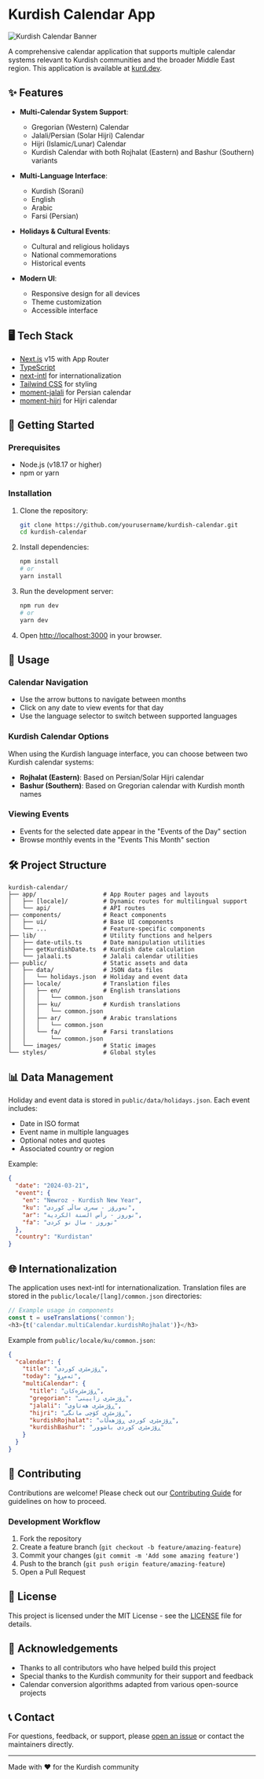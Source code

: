 # Kurdish Calendar App

![Kurdish Calendar Banner](public/images/banner.png)

A comprehensive calendar application that supports multiple calendar systems relevant to Kurdish communities and the broader Middle East region. This application is available at [kurd.dev](https://kurd.dev).

## ✨ Features

- **Multi-Calendar System Support**:
  - Gregorian (Western) Calendar
  - Jalali/Persian (Solar Hijri) Calendar
  - Hijri (Islamic/Lunar) Calendar
  - Kurdish Calendar with both Rojhalat (Eastern) and Bashur (Southern) variants

- **Multi-Language Interface**:
  - Kurdish (Sorani)
  - English
  - Arabic
  - Farsi (Persian)

- **Holidays & Cultural Events**:
  - Cultural and religious holidays
  - National commemorations
  - Historical events

- **Modern UI**:
  - Responsive design for all devices
  - Theme customization
  - Accessible interface

## 🖥️ Tech Stack

- [Next.js](https://nextjs.org/) v15 with App Router
- [TypeScript](https://www.typescriptlang.org/)
- [next-intl](https://next-intl-docs.vercel.app/) for internationalization
- [Tailwind CSS](https://tailwindcss.com/) for styling
- [moment-jalali](https://github.com/jalaali/moment-jalaali) for Persian calendar
- [moment-hijri](https://github.com/moment/moment-hijri) for Hijri calendar

## 🚀 Getting Started

### Prerequisites

- Node.js (v18.17 or higher)
- npm or yarn

### Installation

1. Clone the repository:
   ```bash
   git clone https://github.com/yourusername/kurdish-calendar.git
   cd kurdish-calendar
   ```

2. Install dependencies:
   ```bash
   npm install
   # or
   yarn install
   ```

3. Run the development server:
   ```bash
   npm run dev
   # or
   yarn dev
   ```

4. Open [http://localhost:3000](http://localhost:3000) in your browser.

## 📖 Usage

### Calendar Navigation

- Use the arrow buttons to navigate between months
- Click on any date to view events for that day
- Use the language selector to switch between supported languages

### Kurdish Calendar Options

When using the Kurdish language interface, you can choose between two Kurdish calendar systems:

- **Rojhalat (Eastern)**: Based on Persian/Solar Hijri calendar
- **Bashur (Southern)**: Based on Gregorian calendar with Kurdish month names

### Viewing Events

- Events for the selected date appear in the "Events of the Day" section
- Browse monthly events in the "Events This Month" section

## 🛠️ Project Structure

```
kurdish-calendar/
├── app/                   # App Router pages and layouts
│   ├── [locale]/          # Dynamic routes for multilingual support
│   └── api/               # API routes
├── components/            # React components
│   ├── ui/                # Base UI components
│   └── ...                # Feature-specific components
├── lib/                   # Utility functions and helpers
│   ├── date-utils.ts      # Date manipulation utilities
│   ├── getKurdishDate.ts  # Kurdish date calculation
│   └── jalaali.ts         # Jalali calendar utilities
├── public/                # Static assets and data
│   ├── data/              # JSON data files
│   │   └── holidays.json  # Holiday and event data
│   ├── locale/            # Translation files
│   │   ├── en/            # English translations
│   │   │   └── common.json
│   │   ├── ku/            # Kurdish translations
│   │   │   └── common.json
│   │   ├── ar/            # Arabic translations
│   │   │   └── common.json
│   │   └── fa/            # Farsi translations
│   │       └── common.json
│   └── images/            # Static images
└── styles/                # Global styles
```

## 📊 Data Management

Holiday and event data is stored in `public/data/holidays.json`. Each event includes:

- Date in ISO format
- Event name in multiple languages
- Optional notes and quotes
- Associated country or region

Example:
```json
{
  "date": "2024-03-21",
  "event": {
    "en": "Newroz - Kurdish New Year",
    "ku": "نەورۆز - سەری ساڵی کوردی",
    "ar": "نوروز - رأس السنة الكردية",
    "fa": "نوروز - سال نو کردی"
  },
  "country": "Kurdistan"
}
```

## 🌐 Internationalization

The application uses next-intl for internationalization. Translation files are stored in the `public/locale/[lang]/common.json` directories:

```typescript
// Example usage in components
const t = useTranslations('common');
<h3>{t('calendar.multiCalendar.kurdishRojhalat')}</h3>
```

Example from `public/locale/ku/common.json`:
```json
{
  "calendar": {
    "title": "ڕۆژمێری کوردی",
    "today": "ئەمڕۆ",
    "multiCalendar": {
      "title": "ڕۆژمێرەکان",
      "gregorian": "ڕۆژمێری زایینی",
      "jalali": "ڕۆژمێری هەتاوی",
      "hijri": "ڕۆژمێری کۆچی مانگی",
      "kurdishRojhalat": "ڕۆژمێری کوردی ڕۆژهەڵات",
      "kurdishBashur": "ڕۆژمێری کوردی باشوور"
    }
  }
}
```

## 🤝 Contributing

Contributions are welcome! Please check out our [Contributing Guide](CONTRIBUTING.md) for guidelines on how to proceed.

### Development Workflow

1. Fork the repository
2. Create a feature branch (`git checkout -b feature/amazing-feature`)
3. Commit your changes (`git commit -m 'Add some amazing feature'`)
4. Push to the branch (`git push origin feature/amazing-feature`)
5. Open a Pull Request

## 📜 License

This project is licensed under the MIT License - see the [LICENSE](LICENSE) file for details.

## 🙏 Acknowledgements

- Thanks to all contributors who have helped build this project
- Special thanks to the Kurdish community for their support and feedback
- Calendar conversion algorithms adapted from various open-source projects

## 📞 Contact

For questions, feedback, or support, please [open an issue](https://github.com/datacode-app/kurdish-calendar/issues) or contact the maintainers directly.

---

Made with ❤️ for the Kurdish community
